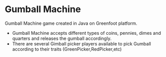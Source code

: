 # Gumball Machine

Gumball Machine game created in Java on Greenfoot platform.
* Gumball Machine accepts different types of coins, pennies, dimes and quarters and releases the gumball accordingly.
* There are several Gimball picker players available to pick Gumball according to their traits (GreenPicker,RedPicker,etc) 
